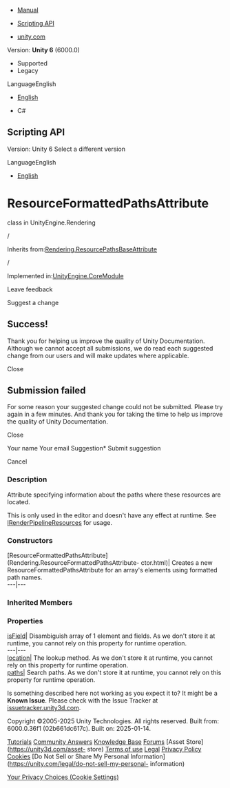 [ ]()

  * [Manual](../Manual/index.html)
  * [Scripting API](../ScriptReference/index.html)

  * [unity.com](https://unity.com/)

Version: **Unity 6** (6000.0)

  * Supported
  * Legacy

LanguageEnglish

  * [English]()

  * C#

[ ](https://docs.unity3d.com)

## Scripting API

Version: Unity 6 Select a different version

LanguageEnglish

  * [English]()

# ResourceFormattedPathsAttribute

class in UnityEngine.Rendering

/

Inherits
from:[Rendering.ResourcePathsBaseAttribute](Rendering.ResourcePathsBaseAttribute.html)

/

Implemented in:[UnityEngine.CoreModule](UnityEngine.CoreModule.html)

Leave feedback

Suggest a change

## Success!

Thank you for helping us improve the quality of Unity Documentation. Although
we cannot accept all submissions, we do read each suggested change from our
users and will make updates where applicable.

Close

## Submission failed

For some reason your suggested change could not be submitted. Please <a>try
again</a> in a few minutes. And thank you for taking the time to help us
improve the quality of Unity Documentation.

Close

Your name Your email Suggestion* Submit suggestion

Cancel

[ ]()

### Description

Attribute specifying information about the paths where these resources are
located.

This is only used in the editor and doesn't have any effect at runtime. See
[IRenderPipelineResources](Rendering.IRenderPipelineResources.html) for usage.

### Constructors

[ResourceFormattedPathsAttribute](Rendering.ResourceFormattedPathsAttribute-
ctor.html)| Creates a new ResourceFormattedPathsAttribute for an array's
elements using formatted path names.  
---|---  
  
### Inherited Members

### Properties

[isField](Rendering.ResourcePathsBaseAttribute-isField.html)| Disambiguish
array of 1 element and fields. As we don't store it at runtime, you cannot
rely on this property for runtime operation.  
---|---  
[location](Rendering.ResourcePathsBaseAttribute-location.html)| The lookup
method. As we don't store it at runtime, you cannot rely on this property for
runtime operation.  
[paths](Rendering.ResourcePathsBaseAttribute-paths.html)| Search paths. As we
don't store it at runtime, you cannot rely on this property for runtime
operation.  
  
Is something described here not working as you expect it to? It might be a
**Known Issue**. Please check with the Issue Tracker at
[issuetracker.unity3d.com](https://issuetracker.unity3d.com).

Copyright ©2005-2025 Unity Technologies. All rights reserved. Built from:
6000.0.36f1 (02b661dc617c). Built on: 2025-01-14.

[Tutorials](https://unity3d.com/learn) [Community
Answers](https://answers.unity3d.com) [Knowledge
Base](https://support.unity3d.com/hc/en-us)
[Forums](https://forum.unity3d.com) [Asset Store](https://unity3d.com/asset-
store) [Terms of use](https://docs.unity3d.com/Manual/TermsOfUse.html)
[Legal](https://unity.com/legal) [Privacy
Policy](https://unity.com/legal/privacy-policy)
[Cookies](https://unity.com/legal/cookie-policy) [Do Not Sell or Share My
Personal Information](https://unity.com/legal/do-not-sell-my-personal-
information)

[Your Privacy Choices (Cookie Settings)](javascript:void\(0\);)

